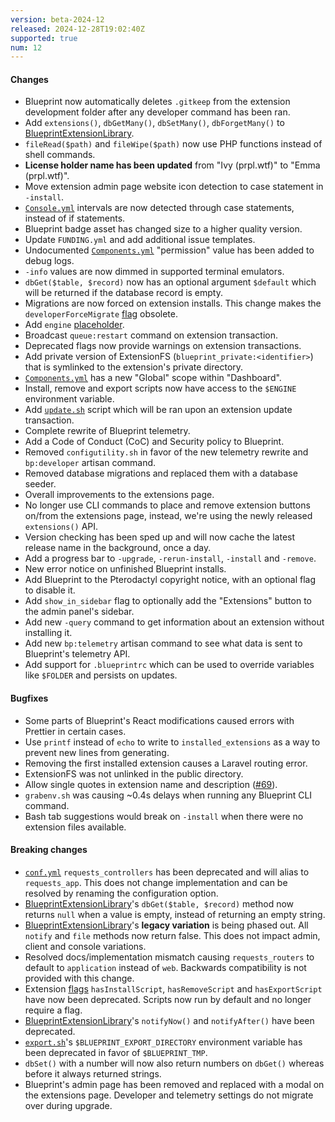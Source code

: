 ```yaml
---
version: beta-2024-12
released: 2024-12-28T19:02:40Z
supported: true
num: 12
---
```


#### Changes

- Blueprint now automatically deletes `.gitkeep` from the extension development folder after any developer command has been ran.
- Add `extensions()`, `dbGetMany()`, `dbSetMany()`, `dbForgetMany()` to [BlueprintExtensionLibrary](/docs/lib/methods).
- `fileRead($path)` and `fileWipe($path)` now use PHP functions instead of shell commands.
- **License holder name has been updated** from "Ivy (prpl.wtf)" to "Emma (prpl.wtf)".
- Move extension admin page website icon detection to case statement in `-install`.
- [`Console.yml`](/docs/configs/consoleyml) intervals are now detected through case statements, instead of if statements.
- Blueprint badge asset has changed size to a higher quality version.
- Update `FUNDING.yml` and add additional issue templates.
- Undocumented [`Components.yml`](/docs/configs/componentsyml) "permission" value has been added to debug logs.
- `-info` values are now dimmed in supported terminal emulators.
- `dbGet($table, $record)` now has an optional argument `$default` which will be returned if the database record is empty.
- Migrations are now forced on extension installs. This change makes the `developerForceMigrate` [flag](/docs/concepts/flags) obsolete.
- Add `engine` [placeholder](/docs/concepts/placeholders).
- Broadcast `queue:restart` command on extension transaction.
- Deprecated flags now provide warnings on extension transactions.
- Add private version of ExtensionFS (`blueprint_private:<identifier>`) that is symlinked to the extension's private directory.
- [`Components.yml`](/docs/configs/componentsyml) has a new "Global" scope within "Dashboard".
- Install, remove and export scripts now have access to the `$ENGINE` environment variable.
- Add [`update.sh`](/docs/concepts/scripts) script which will be ran upon an extension update transaction.
- Complete rewrite of Blueprint telemetry.
- Add a Code of Conduct (CoC) and Security policy to Blueprint.
- Removed `configutility.sh` in favor of the new telemetry rewrite and `bp:developer` artisan command.
- Removed database migrations and replaced them with a database seeder.
- Overall improvements to the extensions page.
- No longer use CLI commands to place and remove extension buttons on/from the extensions page, instead, we're using the newly released `extensions()` API.
- Version checking has been sped up and will now cache the latest release name in the background, once a day.
- Add a progress bar to `-upgrade`, `-rerun-install`, `-install` and `-remove`.
- New error notice on unfinished Blueprint installs.
- Add Blueprint to the Pterodactyl copyright notice, with an optional flag to disable it.
- Add `show_in_sidebar` flag to optionally add the "Extensions" button to the admin panel's sidebar.
- Add new `-query` command to get information about an extension without installing it.
- Add new `bp:telemetry` artisan command to see what data is sent to Blueprint's telemetry API.
- Add support for `.blueprintrc` which can be used to override variables like `$FOLDER` and persists on updates.

#### Bugfixes

- Some parts of Blueprint's React modifications caused errors with Prettier in certain cases.
- Use `printf` instead of `echo` to write to `installed_extensions` as a way to prevent new lines from generating.
- Removing the first installed extension causes a Laravel routing error.
- ExtensionFS was not unlinked in the public directory.
- Allow single quotes in extension name and description ([#69](https://github.com/BlueprintFramework/framework/pull/69)).
- `grabenv.sh` was causing ~0.4s delays when running any Blueprint CLI command.
- Bash tab suggestions would break on `-install` when there were no extension files available.

#### Breaking changes

- [`conf.yml`](/docs/configs/confyml) `requests_controllers` has been deprecated and will alias to `requests_app`. This does not change implementation and can be resolved by renaming the configuration option.
- [BlueprintExtensionLibrary](/docs/lib/methods)'s `dbGet($table, $record)` method now returns `null` when a value is empty, instead of returning an empty string.
- [BlueprintExtensionLibrary](/docs/lib/methods)'s **legacy variation** is being phased out. All `notify` and `file` methods now return false. This does not impact admin, client and console variations.
- Resolved docs/implementation mismatch causing `requests_routers` to default to `application` instead of `web`. Backwards compatibility is not provided with this change.
- Extension [flags](/docs/concepts/flags) `hasInstallScript`, `hasRemoveScript` and `hasExportScript` have now been deprecated. Scripts now run by default and no longer require a flag.
- [BlueprintExtensionLibrary](/docs/lib/methods)'s `notifyNow()` and `notifyAfter()` have been deprecated.
- [`export.sh`](/docs/concepts/scripts)'s `$BLUEPRINT_EXPORT_DIRECTORY` environment variable has been deprecated in favor of `$BLUEPRINT_TMP`.
- `dbSet()` with a number will now also return numbers on `dbGet()` whereas before it always returned strings.
- Blueprint's admin page has been removed and replaced with a modal on the extensions page. Developer and telemetry settings do not migrate over during upgrade.
